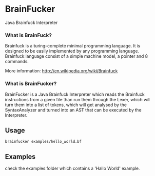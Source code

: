 # BrainFucker
Java Brainfuck Interpreter

### What is BrainFuck?

Brainfuck is a turing-complete minimal programming language. It is designed to be easily implemented by any programming language.
Brainfuck language consist of a simple machine model, a pointer and 8 commands.

More information:
<http://en.wikipedia.org/wiki/Brainfuck>

### What is BrainFucker?
BrainFucker is a Java Brainfuck Interpreter which reads the Brainfuck instructions from a given file than run them through the Lexer, which will turn them into a list of tokens, which will get analysed by the SyntaxAnalyzer and turned into an AST that can be executed by the Interpreter.

## Usage
    brainfucker examples/hello_world.bf

## Examples

check the examples folder which contains a 'Hallo World' example.
